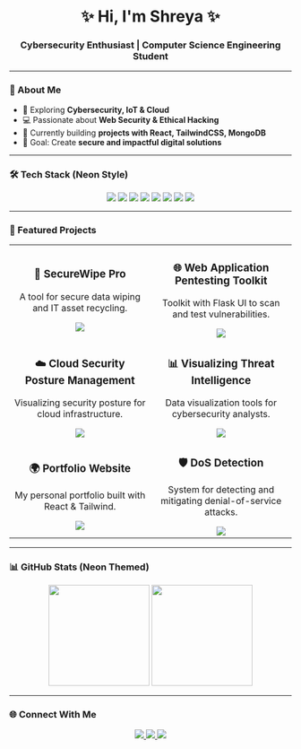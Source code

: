 <h1 align="center">✨ Hi, I'm Shreya ✨</h1>
<h3 align="center">Cybersecurity Enthusiast | Computer Science Engineering Student</h3>

---

### 🚀 About Me
- 🔐 Exploring **Cybersecurity, IoT & Cloud**
- 💻 Passionate about **Web Security & Ethical Hacking**
- 🌱 Currently building **projects with React, TailwindCSS, MongoDB**
- 🎯 Goal: Create **secure and impactful digital solutions**

---

### 🛠️ Tech Stack (Neon Style)

<p align="center">
  <img src="https://img.shields.io/badge/Python-000000?style=for-the-badge&logo=python&logoColor=00FFFF&labelColor=111" />
  <img src="https://img.shields.io/badge/JavaScript-000000?style=for-the-badge&logo=javascript&logoColor=F7DF1E&labelColor=111" />
  <img src="https://img.shields.io/badge/React-000000?style=for-the-badge&logo=react&logoColor=61DAFB&labelColor=111" />
  <img src="https://img.shields.io/badge/TailwindCSS-000000?style=for-the-badge&logo=tailwindcss&logoColor=38BDF8&labelColor=111" />
  <img src="https://img.shields.io/badge/MongoDB-000000?style=for-the-badge&logo=mongodb&logoColor=00FF00&labelColor=111" />
  <img src="https://img.shields.io/badge/Linux-000000?style=for-the-badge&logo=linux&logoColor=FCC624&labelColor=111" />
  <img src="https://img.shields.io/badge/GitHub-000000?style=for-the-badge&logo=github&logoColor=white&labelColor=111" />
  <img src="https://img.shields.io/badge/Cloud-000000?style=for-the-badge&logo=icloud&logoColor=00FFFF&labelColor=111" />
</p>

---

### 📂 Featured Projects

<table>
<tr>
<td align="center" width="50%">
  <h3>🔐 SecureWipe Pro</h3>
  <p>A tool for secure data wiping and IT asset recycling.</p>
  <a href="https://github.com/Shreya202005/Secure-Wipe">
    <img src="https://img.shields.io/badge/View%20Project-000000?style=for-the-badge&logo=github&logoColor=white&labelColor=111" />
  </a>
</td>
<td align="center" width="50%">
  <h3>🌐 Web Application Pentesting Toolkit</h3>
  <p>Toolkit with Flask UI to scan and test vulnerabilities.</p>
  <a href="https://github.com/Shreya202005/Web-Pentesting-Toolkit">
    <img src="https://img.shields.io/badge/View%20Project-000000?style=for-the-badge&logo=github&logoColor=white&labelColor=111" />
  </a>
</td>
</tr>

<tr>
<td align="center" width="50%">
  <h3>☁️ Cloud Security Posture Management</h3>
  <p>Visualizing security posture for cloud infrastructure.</p>
  <a href="https://github.com/Shreya202005/Cloud-Security-Posture-Management">
    <img src="https://img.shields.io/badge/View%20Project-000000?style=for-the-badge&logo=github&logoColor=white&labelColor=111" />
  </a>
</td>
<td align="center" width="50%">
  <h3>📊 Visualizing Threat Intelligence</h3>
  <p>Data visualization tools for cybersecurity analysts.</p>
  <a href="https://github.com/Shreya202005/Visualizing-Intelligence-Analysis">
    <img src="https://img.shields.io/badge/View%20Project-000000?style=for-the-badge&logo=github&logoColor=white&labelColor=111" />
  </a>
</td>
</tr>

<tr>
<td align="center" width="50%">
  <h3>🌍 Portfolio Website</h3>
  <p>My personal portfolio built with React & Tailwind.</p>
  <a href="https://github.com/Shreya202005/my-portfolio">
    <img src="https://img.shields.io/badge/View%20Project-000000?style=for-the-badge&logo=github&logoColor=white&labelColor=111" />
  </a>
</td>
<td align="center" width="50%">
  <h3>🛡️ DoS Detection</h3>
  <p>System for detecting and mitigating denial-of-service attacks.</p>
  <a href="https://github.com/Shreya202005/DoS-Detection">
    <img src="https://img.shields.io/badge/View%20Project-000000?style=for-the-badge&logo=github&logoColor=white&labelColor=111" />
  </a>
</td>
</tr>
</table>

---

### 📊 GitHub Stats (Neon Themed)

<p align="center">
  <img src="https://github-readme-stats.vercel.app/api?username=Shreya202005&show_icons=true&theme=radical&hide_border=true" height="180px"/>
  <img src="https://github-readme-streak-stats.herokuapp.com/?user=Shreya202005&theme=radical&hide_border=true" height="180px"/>
</p>

---

### 🌐 Connect With Me
<p align="center">
  <a href="https://www.linkedin.com/in/shreya202005/" target="_blank">
    <img src="https://img.shields.io/badge/LinkedIn-000000?style=for-the-badge&logo=linkedin&logoColor=0A66C2&labelColor=111" />
  </a>
  <a href="mailto:tadakalashreya@gmail.com">
    <img src="https://img.shields.io/badge/Gmail-000000?style=for-the-badge&logo=gmail&logoColor=EA4335&labelColor=111" />
  </a>
  <a href="https://shreya202005.vercel.app/" target="_blank">
    <img src="https://img.shields.io/badge/Portfolio-000000?style=for-the-badge&logo=vercel&logoColor=white&labelColor=111" />
  </a>
</p>



               
   
